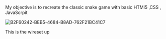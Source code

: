 My objective is to recreate the classic snake game with basic HTMl5 ,CSS , JavaScrpit

![B2F60242-BEB5-4684-B8AD-762F21BC41C7](https://user-images.githubusercontent.com/88554097/130242705-61fc65b8-148a-4dd0-ba52-0ef83b2cf4cd.jpeg)

This is the wireset up
